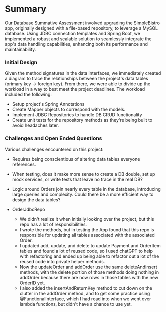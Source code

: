 # Summary

Our Database Summative Assessment involved upgrading the SimpleBistro app, originally designed with a file-based repository, to leverage a MySQL database. Using JDBC connection templates and Spring Boot, we implemented a robust and scalable solution to seamlessly integrate the app's data handling capabilities, enhancing both its performance and maintainability.

### Initial Design

Given the method signatures in the data interfaces, we immediately created a diagram to trace the relationships between the project's data tables (primary key -> foreign key). From there, we were able to divide up the workload in a way to best meet the project deadlines. The workload included the following:

- Setup project's Spring Annotations 
- Create Mapper objects to correspond with the models.
- Implement JDBC Repositories to handle DB CRUD functionality
- Create unit tests for the repository methods as they're being built to avoid headaches later.

### Challenges and Open Ended Questions

Various challenges encountered on this project:

- Requires being conscientious of altering data tables everyone references.
- When testing, does it make more sense to create a DB double, set up mock services, or write tests that leave no trace in the real DB?
- Logic around Orders join nearly every table in the database, introducing large queries and complexity. Could there be a more efficient way to design the data tables?

- OrderJdbcRepo
  - We didn't realize it when initially looking over the project, but this repo has a lot of responsibilities.
  - I wrote the methods, but in testing the App found that this repo is responsible for updating all tables associated
    with the associated Order.
  - I updated add, update, and delete to update Payment and OrderItem tables and found a lot of reused code, so I used
    chatGPT to help with refactoring and ended up being able to refactor out a lot of the reused code into private
    helper methods.
  - Now the updateOrder and addOrder use the same deleteAndInsert methods, with the delete portion of those methods
    doing nothing in addOrder because there are now rows in those tables with the new OrderID yet.
  - I also added the insertAndReturnKey method to cut down on the clutter in the addOrder method, and to get some
    practice using @FunctionalInterface, which I had read into when we went over lambda functions, but didn't have a 
    chance to use yet.
